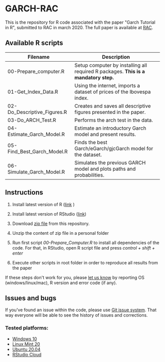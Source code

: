 # GARCH-RAC

This is the repository for R code associated with the paper "Garch Tutorial in R", submitted to RAC in march 2020. The full paper is available at [RAC](https://rac.anpad.org.br/index.php/rac/article/view/1420). 

## Available R scripts

| Filename                         | Description                                                                                        |
|----------------------------------|----------------------------------------------------------------------------------------------------|
| 00-Prepare_computer.R            | Setup computer by installing all required R packages. **This is a mandatory step.**                |
| 01-Get_Index_Data.R              | Using the internet, imports a dataset of prices of the Ibovespa index.                             |
| 02-Do_Descriptive_Figures.R      | Creates and saves all descriptive figures presented in the paper.                                  |
| 03-Do_ARCH_Test.R                | Performs the arch test in the data.                                                                |
| 04-Estimate_Garch_Model.R | Estimate an introductory Garch model and present results.                                          |
| 05-Find_Best_Garch_Model.R       | Finds the best Garch/eGarch/gjcGarch model for the dataset.                                      |
| 06-Simulate_Garch_Model.R        | Simulates the previous GARCH model and plots paths and probabilities.                              |


## Instructions

1) Install latest version of R ([link](https://cloud.r-project.org/) )

2) Install latest version of RStudio ([link](https://rstudio.com/products/rstudio/download/))

3) Download [zip file](https://github.com/msperlin/GARCH-RAC/archive/master.zip) from this repository.

4) Unzip the content of zip file in a personal folder

5) Run first script _00-Prepare_Computer.R_ to install all dependencies of the code. For that, in RStudio, open R script file and press _control + shift + enter_

6) Execute other scripts in root folder in order to reproduce all results from the paper

If these steps don't work for you, please [let us know](https://github.com/msperlin/GARCH-RAC/issues) by reporting OS (windows/linux/mac), R version and error code (if any). 


## Issues and bugs

If you've found an issue within the code, please use [Git issue system](https://github.com/msperlin/GARCH-RAC/issues). That way everyone will be able to see the history of issues and corrections.

### Tested platforms:

- [Windows 10](https://www.microsoft.com/pt-br/software-download/windows10ISO)
- [Linux Mint 20](https://linuxmint.com/release.php?id=38)
- [Ubuntu 20.04](https://ubuntu.com/download/desktop/thank-you?version=20.04&architecture=amd64)
- [RStudio Cloud](https://rstudio.cloud/project/1371589)

